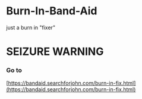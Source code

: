   
# Burn-In-Band-Aid
  
just a burn in "fixer"

  
# SEIZURE WARNING
### Go to

[https://bandaid.searchforjohn.com/burn-in-fix.html](https://bandaid.searchforjohn.com/burn-in-fix.html)
